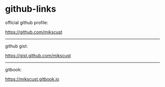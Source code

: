 # github-links

official github profile:

https://github.com/mikscust

---

github gist:

https://gist.github.com/mikscust

---

gitbook:

https://mikscust.gitbook.io
